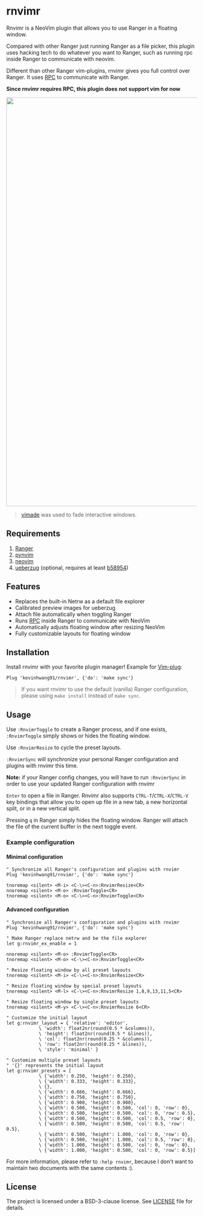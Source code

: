 # rnvimr

Rnvimr is a NeoVim plugin that allows you to use Ranger in a floating window.

Compared with other Ranger just running Ranger as a file picker, this plugin uses hacking tech to do whatever you want to Ranger, such as running rpc inside Ranger to communicate with neovim.

Different than other Ranger vim-plugins, rnvimr gives you full control over Ranger. It uses [RPC](https://neovim.io/doc/user/api.html#RPC) to communicate with Ranger.

**Since rnvimr requires RPC, this plugin does not support vim for now**

<p align="center">
  <img width="1080px" src="https://user-images.githubusercontent.com/17562139/74416173-b0aa8600-4e7f-11ea-83b5-31c07c384af1.gif">
</p>

> [vimade](https://github.com/TaDaa/vimade) was used to fade interactive windows.

## Requirements

1. [Ranger](https://github.com/Ranger/Ranger)
2. [pynvim](https://github.com/neovim/pynvim)
3. [neovim](https://github.com/neovim/neovim)
4. [ueberzug](https://github.com/seebye/ueberzug) (optional, requires at least [b58954](https://github.com/Ranger/Ranger/commit/b58954d4258bc204c38f635e5209e6c1e2bce743))


## Features

* Replaces the built-in Netrw as a default file explorer
* Calibrated preview images for ueberzug
* Attach file automatically when toggling Ranger
* Runs [RPC](https://neovim.io/doc/user/api.html#RPC) inside Ranger to communicate with NeoVim
* Automatically adjusts floating window after resizing NeoVim
* Fully customizable layouts for floating window

## Installation

Install rnvimr with your favorite plugin manager! Example for [Vim-plug](https://github.com/junegunn/vim-plug):
```vim
Plug 'kevinhwang91/rnvimr', {'do': 'make sync'}
```

> If you want rnvimr to use the default (vanilla) Ranger configuration, please using `make install` instead of `make sync`.

## Usage

Use `:RnvimrToggle` to create a Ranger process, and if one exists, `:RnvimrToggle` simply shows or hides the floating window.

Use `:RnvimrResize` to cycle the preset layouts.

`:RnvimrSync` will synchronize your personal Ranger configuration and plugins with rnvimr this time.

**Note:** if your Ranger config changes, you will have to run `:RnvimrSync` in order to use your updated Ranger configuration with rnvimr

`Enter` to open a file in Ranger. Rnvimr also supports `CTRL-T`/`CTRL-X`/`CTRL-V` key bindings that allow you to open up file in a new tab, a new horizontal split, or in a new vertical split.

Pressing `q` in Ranger simply hides the floating window. Ranger will attach the file of the current buffer in the next toggle event.

### Example configuration

#### Minimal configuration
```vim
" Synchronize all Ranger's configuration and plugins with rnvimr
Plug 'kevinhwang91/rnvimr', {'do': 'make sync'}

tnoremap <silent> <M-i> <C-\><C-n>:RnvimrResize<CR>
nnoremap <silent> <M-o> :RnvimrToggle<CR>
tnoremap <silent> <M-o> <C-\><C-n>:RnvimrToggle<CR>
```

#### Advanced configuration
```vim
" Synchronize all Ranger's configuration and plugins with rnvimr
Plug 'kevinhwang91/rnvimr', {'do': 'make sync'}

" Make Ranger replace netrw and be the file explorer
let g:rnvimr_ex_enable = 1

nnoremap <silent> <M-o> :RnvimrToggle<CR>
tnoremap <silent> <M-o> <C-\><C-n>:RnvimrToggle<CR>

" Resize floating window by all preset layouts
tnoremap <silent> <M-i> <C-\><C-n>:RnvimrResize<CR>

" Resize floating window by special preset layouts
tnoremap <silent> <M-l> <C-\><C-n>:RnvimrResize 1,8,9,13,11,5<CR>

" Resize floating window by single preset layouts
tnoremap <silent> <M-y> <C-\><C-n>:RnvimrResize 6<CR>

" Customize the initial layout
let g:rnvimr_layout = { 'relative': 'editor',
            \ 'width': float2nr(round(0.5 * &columns)),
            \ 'height': float2nr(round(0.5 * &lines)),
            \ 'col': float2nr(round(0.25 * &columns)),
            \ 'row': float2nr(round(0.25 * &lines)),
            \ 'style': 'minimal' }

" Customize multiple preset layouts
" '{}' represents the initial layout
let g:rnvimr_presets = [
            \ {'width': 0.250, 'height': 0.250},
            \ {'width': 0.333, 'height': 0.333},
            \ {},
            \ {'width': 0.666, 'height': 0.666},
            \ {'width': 0.750, 'height': 0.750},
            \ {'width': 0.900, 'height': 0.900},
            \ {'width': 0.500, 'height': 0.500, 'col': 0, 'row': 0},
            \ {'width': 0.500, 'height': 0.500, 'col': 0, 'row': 0.5},
            \ {'width': 0.500, 'height': 0.500, 'col': 0.5, 'row': 0},
            \ {'width': 0.500, 'height': 0.500, 'col': 0.5, 'row': 0.5},
            \ {'width': 0.500, 'height': 1.000, 'col': 0, 'row': 0},
            \ {'width': 0.500, 'height': 1.000, 'col': 0.5, 'row': 0},
            \ {'width': 1.000, 'height': 0.500, 'col': 0, 'row': 0},
            \ {'width': 1.000, 'height': 0.500, 'col': 0, 'row': 0.5}]
```

For more information, please refer to `:help rnvimr`, 
because I don't want to maintain two documents with the same contents :).

## License

The project is licensed under a BSD-3-clause license. See [LICENSE](./LICENSE) file for details.

